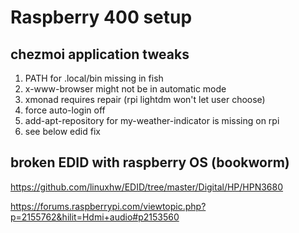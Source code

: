 # Raspberry 400 setup

## chezmoi application tweaks

1. PATH for .local/bin missing in fish
1. x-www-browser might not be in automatic mode
1. xmonad requires repair (rpi lightdm won't let user choose)
1. force auto-login off
1. add-apt-repository for my-weather-indicator is missing on rpi
1. see below edid fix

## broken EDID with raspberry OS (bookworm)

<https://github.com/linuxhw/EDID/tree/master/Digital/HP/HPN3680>

<https://forums.raspberrypi.com/viewtopic.php?p=2155762&hilit=Hdmi+audio#p2153560>
